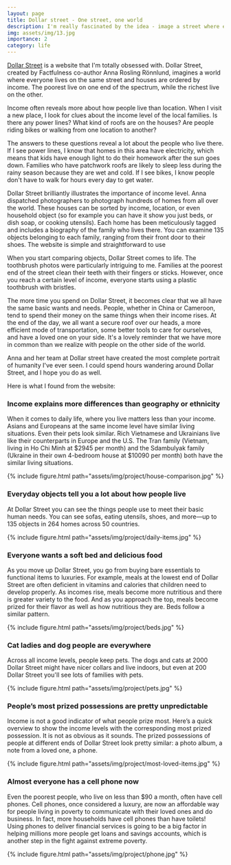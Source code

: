 ```yaml
---
layout: page
title: Dollar street - One street, one world
description: I'm really fascinated by the idea - image a street where everyone lives on it. The poorest live on one end, and the richest live on the other end
img: assets/img/13.jpg
importance: 2
category: life
---
```


[Dollar Street](https://www.gapminder.org/dollar-street/) is a website that I'm totally obsessed with. Dollar Street, created by Factfulness co-author Anna Rosling Rönnlund, imagines a world where everyone lives on the same street and houses are ordered by income. The poorest live on one end of the spectrum, while the richest live on the other.


Income often reveals more about how people live than location. When I visit a new place, I look for clues about the income level of the local families. Is there any power lines? What kind of roofs are on the houses? Are people riding bikes or walking from one location to another?

The answers to these questions reveal a lot about the people who live there. If I see power lines, I know that homes in this area have electricity, which means that kids have enough light to do their homework after the sun goes down. Families who have patchwork roofs are likely to sleep less during the rainy season because they are wet and cold. If I see bikes, I know people don't have to walk for hours every day to get water.

Dollar Street brilliantly illustrates the importance of income level. Anna dispatched photographers to photograph hundreds of homes from all over the world. These houses can be sorted by income, location, or even household object (so for example you can have it show you just beds, or dish soap, or cooking utensils). Each home has been meticulously tagged and includes a biography of the family who lives there. You can examine 135 objects belonging to each family, ranging from their front door to their shoes. The website is simple and straightforward to use

When you start comparing objects, Dollar Street comes to life. The toothbrush photos were particularly intriguing to me. Families at the poorest end of the street clean their teeth with their fingers or sticks. However, once you reach a certain level of income, everyone starts using a plastic toothbrush with bristles.

The more time you spend on Dollar Street, it becomes clear that we all have the same basic wants and needs. People, whether in China or Cameroon, tend to spend their money on the same things when their income rises. At the end of the day, we all want a secure roof over our heads, a more efficient mode of transportation, some better tools to care for ourselves, and have a loved one on your side. It's a lovely reminder that we have more in common than we realize with people on the other side of the world.

Anna and her team at Dollar street have created the most complete portrait of humanity I've ever seen. I could spend hours wandering around Dollar Street, and I hope you do as well.

Here is what I found from the website:

### Income explains more differences than geography or ethnicity

When it comes to daily life, where you live matters less than your income. Asians and Europeans at the same income level have similar living situations. Even their pets look similar. Rich Vietnamese and Ukrainians live like their counterparts in Europe and the U.S. The Tran family (Vietnam, living in Ho Chi Minh at $2945 per month) and the Sdambulyak family (Ukraine in their own 4-bedroom house at $10090 per month) both have the similar living situations. 

{% include figure.html path="assets/img/project/house-comparison.jpg"  %}

### Everyday objects tell you a lot about how people live

At Dollar Street you can see the things people use to meet their basic human needs. You can see sofas, eating utensils, shoes, and more—up to 135 objects in 264 homes across 50 countries.

{% include figure.html path="assets/img/project/daily-items.jpg"  %}

### Everyone wants a soft bed and delicious food

As you move up Dollar Street, you go from buying bare essentials to functional items to luxuries. For example, meals at the lowest end of Dollar Street are often deficient in vitamins and calories that children need to develop properly. As incomes rise, meals become more nutritious and there is greater variety to the food. And as you approach the top, meals become prized for their flavor as well as how nutritious they are. Beds follow a similar pattern.

{% include figure.html path="assets/img/project/beds.jpg"  %}

### Cat ladies and dog people are everywhere

Across all income levels, people keep pets. The dogs and cats at 2000 Dollar Street might have nicer collars and live indoors, but even at 200 Dollar Street you'll see lots of families with pets.

{% include figure.html path="assets/img/project/pets.jpg"  %}


### People’s most prized possessions are pretty unpredictable

Income is not a good indicator of what people prize most. Here’s a quick overview to show the income levels with the corresponding most prized possession. It is not as obvious as it sounds. The prized possessions of people at different ends of Dollar Street look pretty similar: a photo album, a note from a loved one, a phone.

{% include figure.html path="assets/img/project/most-loved-items.jpg"  %}

### Almost everyone has a cell phone now

Even the poorest people, who live on less than $90 a month, often have cell phones. Cell phones, once considered a luxury, are now an affordable way for people living in poverty to communicate with their loved ones and do business. In fact, more households have cell phones than have toilets! Using phones to deliver financial services is going to be a big factor in helping millions more people get loans and savings accounts, which is another step in the fight against extreme poverty.

{% include figure.html path="assets/img/project/phone.jpg"  %}
